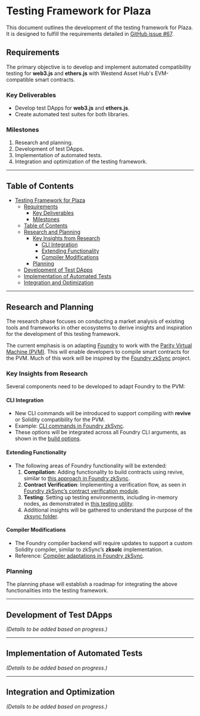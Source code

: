 # Testing Framework for Plaza

This document outlines the development of the testing framework for Plaza. It is designed to fulfill the requirements detailed in [GitHub issue #67](https://github.com/paritytech/success_repo/issues/67).

## Requirements

The primary objective is to develop and implement automated compatibility testing for **web3.js** and **ethers.js** with Westend Asset Hub's EVM-compatible smart contracts.

### Key Deliverables

- Develop test DApps for **web3.js** and **ethers.js**.
- Create automated test suites for both libraries.

### Milestones

1. Research and planning.
2. Development of test DApps.
3. Implementation of automated tests.
4. Integration and optimization of the testing framework.

---

## Table of Contents

- [Testing Framework for Plaza](#testing-framework-for-plaza)
  - [Requirements](#requirements)
    - [Key Deliverables](#key-deliverables)
    - [Milestones](#milestones)
  - [Table of Contents](#table-of-contents)
  - [Research and Planning](#research-and-planning)
    - [Key Insights from Research](#key-insights-from-research)
      - [CLI Integration](#cli-integration)
      - [Extending Functionality](#extending-functionality)
      - [Compiler Modifications](#compiler-modifications)
    - [Planning](#planning)
  - [Development of Test DApps](#development-of-test-dapps)
  - [Implementation of Automated Tests](#implementation-of-automated-tests)
  - [Integration and Optimization](#integration-and-optimization)

---

## Research and Planning

The research phase focuses on conducting a market analysis of existing tools and frameworks in other ecosystems to derive insights and inspiration for the development of this testing framework. 

The current emphasis is on adapting [Foundry](https://book.getfoundry.sh/) to work with the [Parity Virtual Machine (PVM)](https://github.com/paritytech/revive/tree/main). This will enable developers to compile smart contracts for the PVM. Much of this work will be inspired by the [Foundry zkSync](https://github.com/matter-labs/foundry-zksync) project.

### Key Insights from Research

Several components need to be developed to adapt Foundry to the PVM:

#### CLI Integration
- New CLI commands will be introduced to support compiling with **revive** or Solidity compatibility for the PVM. 
- Example: [CLI commands in Foundry zkSync](https://github.com/matter-labs/foundry-zksync/blob/main/crates/cli/src/opts/build/zksync.rs).
- These options will be integrated across all Foundry CLI arguments, as shown in the [build options](https://github.com/matter-labs/foundry-zksync/blob/main/crates/cli/src/opts/build/mod.rs).

#### Extending Functionality
- The following areas of Foundry functionality will be extended:
  1. **Compilation**: Adding functionality to build contracts using revive, similar to [this approach in Foundry zkSync](https://github.com/matter-labs/foundry-zksync/blob/main/crates/common/src/compile.rs).
  2. **Contract Verification**: Implementing a verification flow, as seen in [Foundry zkSync’s contract verification module](https://github.com/matter-labs/foundry-zksync/tree/main/crates/verify/src/zksync).
  3. **Testing**: Setting up testing environments, including in-memory nodes, as demonstrated in [this testing utility](https://github.com/matter-labs/foundry-zksync/blob/main/crates/test-utils/src/zksync.rs).
  4. Additional insights will be gathered to understand the purpose of the [zksync folder](https://github.com/matter-labs/foundry-zksync/tree/main/crates/zksync).

#### Compiler Modifications
- The Foundry compiler backend will require updates to support a custom Solidity compiler, similar to zkSync’s **zksolc** implementation.
- Reference: [Compiler adaptations in Foundry zkSync](https://github.com/Moonsong-Labs/compilers).

### Planning

The planning phase will establish a roadmap for integrating the above functionalities into the testing framework.

---

## Development of Test DApps

*(Details to be added based on progress.)*

---

## Implementation of Automated Tests

*(Details to be added based on progress.)*

---

## Integration and Optimization

*(Details to be added based on progress.)*
